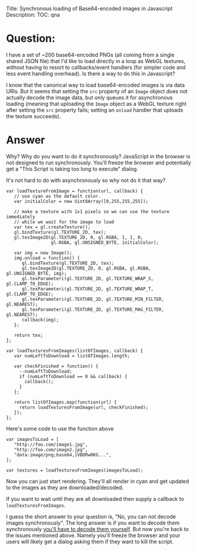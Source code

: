 Title: Synchronous loading of Base64-encoded images in Javascript
Description:
TOC: qna

# Question:

I have a set of ~200 base64-encoded PNGs (all coming from a single shared JSON file) that I'd like to load directly in a loop as WebGL textures, without having to resort to callbacks/event handlers (for simpler code and less event handling overhead). Is there a way to do this in Javascript?

I know that the canonical way to load base64-encoded images is via data URIs. But it seems that setting the `src` property of an `Image` object does not actually decode the image data, but only queues it for asynchronous loading (meaning that uploading the `Image` object as a WebGL texture right after setting the `src` property fails; setting an `onload` handler that uploads the texture succeeds).

# Answer

Why? Why do you want to do it synchronously? JavaScript in the browser is not designed to run synchronously. You'll freeze the browser and potentially get a "This Script is taking too long to execute" dialog.

It's not hard to do with asynchronously so why not do it that way?

    var loadTextureFromImage = function(url, callback) {
       // use cyan as the default color.
       var initialColor = new Uint8Array([0,255,255,255]);

       // make a texture with 1x1 pixels so we can use the texture immediately
       // while we wait for the image to load
       var tex = gl.createTexture();
       gl.bindTexture(gl.TEXTURE_2D, tex);
       gl.texImage2D(gl.TEXTURE_2D, 0, gl.RGBA, 1, 1, 0, 
                     gl.RGBA, gl.UNSIGNED_BYTE, initialColor); 

       var img = new Image();
       img.onload = function() {
          gl.bindTexture(gl.TEXTURE_2D, tex);
          gl.texImage2D(gl.TEXTURE_2D, 0, gl.RGBA, gl.RGBA, gl.UNSIGNED_BYTE, img);
          gl.texParameteri(gl.TEXTURE_2D, gl.TEXTURE_WRAP_S, gl.CLAMP_TO_EDGE);
          gl.texParameteri(gl.TEXTURE_2D, gl.TEXTURE_WRAP_T, gl.CLAMP_TO_EDGE);
          gl.texParameteri(gl.TEXTURE_2D, gl.TEXTURE_MIN_FILTER, gl.NEAREST);
          gl.texParameteri(gl.TEXTURE_2D, gl.TEXTURE_MAG_FILTER, gl.NEAREST);
          callback(img);
       };

       return tex;
    };

    var loadTexturesFromImages(listOfImages, callback) {
       var numLeftToDownload = listOfImages.length;

       var checkFinished = function() {
         --numLeftToDownload;
         if (numLeftToDownload == 0 && callback) {
           callback();
         }
       };

       return listOfImages.map(function(url) {
         return loadTexturesFromImage(url, checkFinished);
       });
    };


Here's some code to use the function above


    var imagesToLoad = [
       "http://foo.com/image1.jpg",
       "http://foo.com/image2.jpg",
       "data:image/png;base64,iVBORw0KG...",
    ];

    var textures = loadTexturesFromImages(imagesToLoad);

Now you can just start rendering. They'll all render in cyan and get updated to the images as they are downloaded/decoded. 

If you want to wait until they are all downloaded then supply a callback to `loadTexturesFromImages`.

I guess the short answer to your question is, "No, you can not decode images synchronously". The long answer is if you want to decode them synchronously [you'll have to decode them yourself](https://github.com/devongovett/png.js). But now you're back to the issues mentioned above. Namely you'll freeze the browser and your users will likely get a dialog asking them if they want to kill the script.

